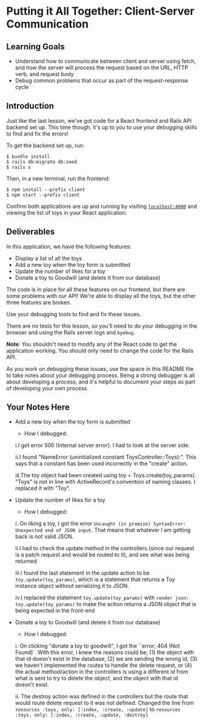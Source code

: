 # Putting it All Together: Client-Server Communication

## Learning Goals

- Understand how to communicate between client and server using fetch, and how
  the server will process the request based on the URL, HTTP verb, and request
  body
- Debug common problems that occur as part of the request-response cycle

## Introduction

Just like the last lesson, we've got code for a React frontend and Rails API
backend set up. This time though, it's up to you to use your debugging skills to
find and fix the errors!

To get the backend set up, run:

```console
$ bundle install
$ rails db:migrate db:seed
$ rails s
```

Then, in a new terminal, run the frontend:

```console
$ npm install --prefix client
$ npm start --prefix client
```

Confirm both applications are up and running by visiting
[`localhost:4000`](http://localhost:4000) and viewing the list of toys in your
React application.

## Deliverables

In this application, we have the following features:

- Display a list of all the toys
- Add a new toy when the toy form is submitted
- Update the number of likes for a toy
- Donate a toy to Goodwill (and delete it from our database)

The code is in place for all these features on our frontend, but there are some
problems with our API! We're able to display all the toys, but the other three
features are broken.

Use your debugging tools to find and fix these issues.

There are no tests for this lesson, so you'll need to do your debugging in the
browser and using the Rails server logs and `byebug`.

**Note**: You shouldn't need to modify any of the React code to get the
application working. You should only need to change the code for the Rails API.

As you work on debugging these issues, use the space in this README file to take
notes about your debugging process. Being a strong debugger is all about
developing a process, and it's helpful to document your steps as part of
developing your own process.

## Your Notes Here

- Add a new toy when the toy form is submitted

  - How I debugged:

  i.I got error 500 (Internal server error). I had to look at the server side.

  ii.I found "NameError (uninitialized constant ToysController::Toys):". This says that a constant has been used incorrectly in the "create" action.

  iii.The toy object had been created using toy = Toys.create(toy_params). "Toys" is not in line with ActiveRecord's convention of naming classes. I replaced it with "Toy".

- Update the number of likes for a toy

  - How I debugged:

  i. On liking a toy, I got the error  `Uncaught (in promise) SyntaxError: Unexpected end of JSON input`. That means that whatever I am getting back is not valid JSON.

  ii.I had to check the update method in the controllers (since our request is a patch request and would be routed to it), and see what was being returned

  iii.I found the last statement in the update action to be `toy.update(toy_params)`, which is a statement that returns a Toy instance object without serializing it to JSON.

  iv.I replaced the statement `toy.update(toy_params)` with `render json: toy.update(toy_params)` to make the action returns a JSON object that is being expected in the front-end

- Donate a toy to Goodwill (and delete it from our database)

  - How I debugged:
  
  i. On clicking "donate a toy to goodwill", I got the ``error; 404 (Not Found)`. With this error, I knew the reasons could be; (1) the object with that id doesn't exist in the database, (2) we are sending the wrong id, (3) we haven't implemented the routes to handle the delete request, or (4) the actual method/action in the controllers is using a different id from what is sent to try to delete the object, and the object with that id doesn't exist.

  ii. The destroy action was defined in the controllers but the route that would route delete request to it was not defined. Changed the line from `resources :toys, only: [:index, :create, :update]` to `resources :toys, only: [:index, :create, :update, :destroy]`
